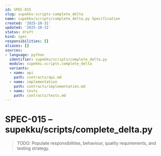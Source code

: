 ```yaml
---
id: SPEC-015
slug: supekku-scripts-complete_delta
name: supekku/scripts/complete_delta.py Specification
created: '2025-10-31'
updated: '2025-10-31'
status: draft
kind: spec
responsibilities: []
aliases: []
sources:
- language: python
  identifier: supekku/scripts/complete_delta.py
  module: supekku.scripts.complete_delta
  variants:
  - name: api
    path: contracts/api.md
  - name: implementation
    path: contracts/implementation.md
  - name: tests
    path: contracts/tests.md
---
```


# SPEC-015 – supekku/scripts/complete_delta.py

> TODO: Populate responsibilities, behaviour, quality requirements, and testing strategy.
